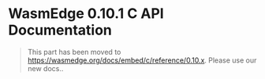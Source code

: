 # WasmEdge 0.10.1 C API Documentation

> This part has been moved to  <https://wasmedge.org/docs/embed/c/reference/0.10.x>. Please use our new docs..
